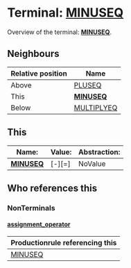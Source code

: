 # Terminal: **[MINUSEQ](./MINUSEQ.md)**

Overview of the terminal: **[MINUSEQ](./MINUSEQ.md)**.



## **Neighbours**

| Relative position | Name                                          |
| ----------------- | --------------------------------------------- |
| Above             | [PLUSEQ](./PLUSEQ.md) |
| This              | **[MINUSEQ](./MINUSEQ.md)** |
| Below             | [MULTIPLYEQ](./MULTIPLYEQ.md) |



## **This**

| Name:                                       | Value:          | Abstraction:    |
| ------------------------------------------- | --------------- | --------------- |
| **[MINUSEQ](./MINUSEQ.md)** | [-][=] | NoValue |



## **Who references this**

### NonTerminals


#### [assignment_operator](./../Grammar/assignment_operator.md)

| Productionrule referencing this                      |
| ---------------------------------------------------- |
| [MINUSEQ](./MINUSEQ.md)  |



